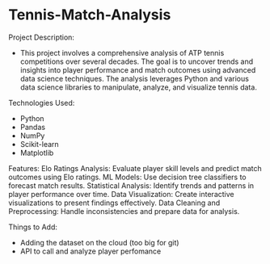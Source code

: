# Tennis-Match-Analysis

Project Description:
- This project involves a comprehensive analysis of ATP tennis competitions over several decades. The goal is to uncover trends and insights into player performance and match outcomes using advanced data science techniques. The analysis leverages Python and various data science libraries to manipulate, analyze, and visualize tennis data.

Technologies Used:
- Python
- Pandas
- NumPy
- Scikit-learn
- Matplotlib

Features:
Elo Ratings Analysis: Evaluate player skill levels and predict match outcomes using Elo ratings.
ML Models: Use decision tree classifiers to forecast match results.
Statistical Analysis: Identify trends and patterns in player performance over time.
Data Visualization: Create interactive visualizations to present findings effectively.
Data Cleaning and Preprocessing: Handle inconsistencies and prepare data for analysis.


Things to Add:
- Adding the dataset on the cloud (too big for git)
- API to call and analyze player perfomance
